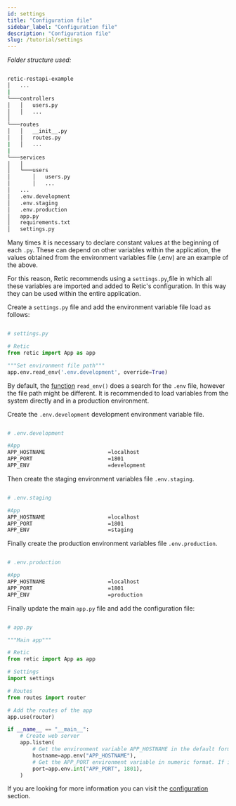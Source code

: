 ```yaml
---
id: settings
title: "Configuration file"
sidebar_label: "Configuration file"
description: "Configuration file"
slug: /tutorial/settings
---
```


_Folder structure used:_

```bash

retic-restapi-example
│   ...
|
└───controllers
│   │   users.py
│   │   ...
│
└───routes
│   │   __init__.py
│   │   routes.py
|   │   ...
|
└───services
│   │
│   └───users
│       │   users.py
│       │   ...
│   ...
│   .env.development
│   .env.staging
│   .env.production
│   app.py
│   requirements.txt
│   settings.py

```

Many times it is necessary to declare constant values at the beginning of each `.py`. These can depend on other variables within the application, the values obtained from the environment variables file (.env) are an example of the above.

For this reason, Retic recommends using a  `settings.py`,file in which all these variables are imported and added to Retic's configuration. In this way they can be used within the entire application.


Create a  `settings.py` file and add the environment variable file load as follows:

```python

# settings.py

# Retic
from retic import App as app

"""Set environment file path"""
app.env.read_env('.env.development', override=True)

```

By default, the [function](https://retic.land/manual/glossary/#funci%C3%B3n "Glosario de Términos") `read_env()` does a search for the `.env` file, however the file path might be different. It is recommended to load variables from the system directly and in a production environment.

Create the `.env.development` development environment variable file.

```bash

# .env.development

#App
APP_HOSTNAME                    =localhost
APP_PORT                        =1801
APP_ENV                         =development

```

Then create the staging environment variables file `.env.staging`.

```bash

# .env.staging

#App
APP_HOSTNAME                    =localhost
APP_PORT                        =1801
APP_ENV                         =staging

```

Finally create the production environment variables file `.env.production`.

```bash

# .env.production

#App
APP_HOSTNAME                    =localhost
APP_PORT                        =1801
APP_ENV                         =production

```

Finally update the main `app.py` file and add the configuration file:
```python

# app.py

"""Main app"""

# Retic
from retic import App as app

# Settings
import settings

# Routes
from routes import router

# Add the routes of the app
app.use(router)

if __name__ == "__main__":
    # Create web server
    app.listen(
        # Get the environment variable APP_HOSTNAME in the default format (str)
        hostname=app.env("APP_HOSTNAME"),
        # Get the APP_PORT environment variable in numeric format. If it does not exist, it returns 1801.
        port=app.env.int("APP_PORT", 1801),
    )


```

If you are looking for more information you can visit the [configuration](../concepts/settings) section.
